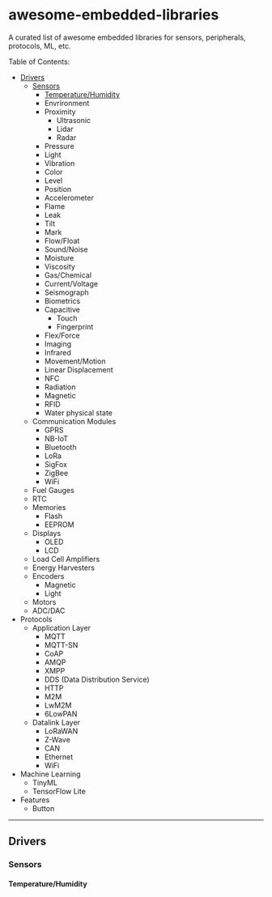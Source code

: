 # awesome-embedded-libraries
A curated list of awesome embedded libraries for sensors, peripherals, protocols, ML, etc.

Table of Contents:

- [Drivers](#drivers)
    - [Sensors](#sensors)
        - [Temperature/Humidity](#temperature/humidity)
        - Envrironment
        - Proximity
            - Ultrasonic
            - Lidar
            - Radar
        - Pressure
        - Light
        - Vibration
        - Color
        - Level
        - Position
        - Accelerometer
        - Flame
        - Leak
        - Tilt
        - Mark
        - Flow/Float
        - Sound/Noise
        - Moisture
        - Viscosity
        - Gas/Chemical
        - Current/Voltage
        - Seismograph
        - Biometrics
        - Capacitive
            - Touch
            - Fingerprint
        - Flex/Force
        - Imaging
        - Infrared
        - Movement/Motion
        - Linear Displacement
        - NFC
        - Radiation
        - Magnetic
        - RFID
        - Water physical state
    - Communication Modules
        - GPRS
        - NB-IoT
        - Bluetooth
        - LoRa
        - SigFox
        - ZigBee
        - WiFi
    - Fuel Gauges
    - RTC
    - Memories
        - Flash
        - EEPROM
    - Displays
        - OLED
        - LCD
    - Load Cell Amplifiers
    - Energy Harvesters
    - Encoders
        - Magnetic
        - Light
    - Motors
    - ADC/DAC
- Protocols
    - Application Layer
        - MQTT
        - MQTT-SN
        - CoAP
        - AMQP
        - XMPP
        - DDS (Data Distribution Service)
        - HTTP
        - M2M
        - LwM2M
        - 6LowPAN
    - Datalink Layer
        - LoRaWAN
        - Z-Wave
        - CAN
        - Ethernet
        - WiFi
- Machine Learning
    - TinyML
    - TensorFlow Lite
- Features
    - Button

---
## Drivers

### Sensors

#### Temperature/Humidity